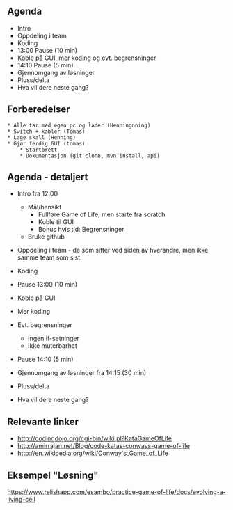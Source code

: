 ## Agenda
* Intro
* Oppdeling i team
* Koding
* 13:00 Pause (10 min)
* Koble på GUI, mer koding og evt. begrensninger
* 14:10 Pause (5 min)
* Gjennomgang av løsninger
* Pluss/delta
* Hva vil dere neste gang?



## Forberedelser
    * Alle tar med egen pc og lader (Henningnning)
    * Switch + kabler (Tomas)
	* Lage skall (Henning)
	* Gjør ferdig GUI (tomas)
		* Startbrett 
		* Dokumentasjon (git clone, mvn install, api)
## Agenda - detaljert
* Intro fra 12:00
    * Mål/hensikt
        * Fullføre Game of Life, men starte fra scratch
		* Koble til GUI
		* Bonus hvis tid: Begrensninger
    * Bruke github

* Oppdeling i team - de som sitter ved siden av hverandre, men ikke samme team som sist.
* Koding
* Pause 13:00 (10 min)
* Koble på GUI
* Mer koding
* Evt. begrensninger
	* Ingen if-setninger
	* Ikke muterbarhet
* Pause 14:10 (5 min)
* Gjennomgang av løsninger fra 14:15 (30 min)
* Pluss/delta
* Hva vil dere neste gang?

Relevante linker
---
* http://codingdojo.org/cgi-bin/wiki.pl?KataGameOfLife
* http://amirrajan.net/Blog/code-katas-conways-game-of-life
* http://en.wikipedia.org/wiki/Conway's_Game_of_Life

Eksempel "Løsning"
---
https://www.relishapp.com/esambo/practice-game-of-life/docs/evolving-a-living-cell

